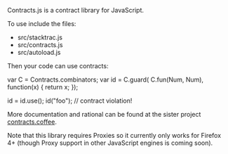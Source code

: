 Contracts.js is a contract library for JavaScript.

To use include the files:
 - src/stacktrac.js
 - src/contracts.js
 - src/autoload.js

Then your code can use contracts:

var C = Contracts.combinators;
var id = C.guard(
          C.fun(Num, Num),
          function(x) { return x; });

id = id.use();
id("foo"); // contract violation!

More documentation and rational can be found at
the sister project [contracts.coffee](http://disnetdev.com/contracts.coffee/).

Note that this library requires Proxies so it currently
only works for Firefox 4+ (though Proxy support in other
JavaScript engines is coming soon).

